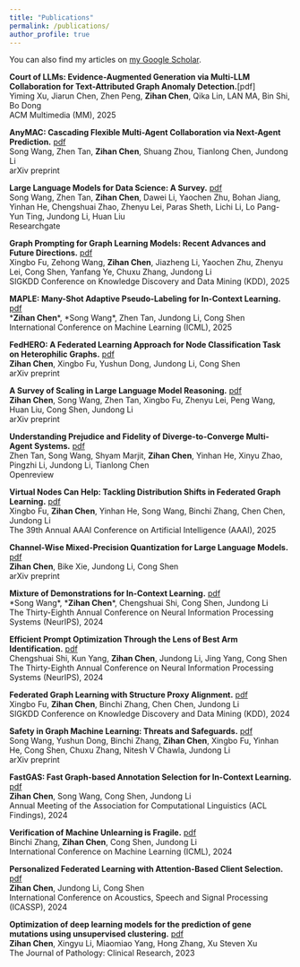 ```yaml
---
title: "Publications"
permalink: /publications/
author_profile: true
---
```

You can also find my articles on [my Google Scholar](https://scholar.google.com/citations?user=ylbrk-oAAAAJ).

**Court of LLMs: Evidence-Augmented Generation via Multi-LLM Collaboration for Text-Attributed Graph Anomaly Detection.**[pdf]<br>
Yiming Xu, Jiarun Chen, Zhen Peng, **Zihan Chen**, Qika Lin, LAN MA, Bin Shi, Bo Dong<br>
ACM Multimedia (MM), 2025

**AnyMAC: Cascading Flexible Multi-Agent Collaboration via Next-Agent Prediction.** [pdf](https://arxiv.org/abs/2506.17784)<br>
Song Wang, Zhen Tan, **Zihan Chen**,  Shuang Zhou, Tianlong Chen, Jundong Li<br>
arXiv preprint

**Large Language Models for Data Science: A Survey.** [pdf](https://www.researchgate.net/profile/Song_Wang84/publication/392594876_Large_Language_Models_for_Data_Science_A_Survey/links/6849ecfdd0be921dfef6ed18/Large-Language-Models-for-Data-Science-A-Survey.pdf)<br>
Song Wang, Zhen Tan, **Zihan Chen**, Dawei Li, Yaochen Zhu, Bohan Jiang,
Yinhan He, Chengshuai Zhao, Zhenyu Lei, Paras Sheth, Lichi Li, Lo Pang-Yun Ting,
Jundong Li, Huan Liu<br>
Researchgate

**Graph Prompting for Graph Learning Models: Recent Advances and Future Directions.** [pdf](https://arxiv.org/abs/2506.08326)<br>
Xingbo Fu, Zehong Wang, **Zihan Chen**, Jiazheng Li, Yaochen Zhu, Zhenyu Lei, Cong Shen, Yanfang Ye, Chuxu Zhang, Jundong Li<br>
SIGKDD Conference on Knowledge Discovery and Data Mining (KDD), 2025

**MAPLE: Many-Shot Adaptive Pseudo-Labeling for In-Context Learning.** [pdf](https://arxiv.org/abs/2505.16225)<br>
\***Zihan Chen**\*, \*Song Wang\*, Zhen Tan, Jundong Li, Cong Shen<br>
International Conference on Machine Learning (ICML), 2025

**FedHERO: A Federated Learning Approach for Node Classification Task on Heterophilic Graphs.** [pdf](https://arxiv.org/abs/2504.21206)<br>
**Zihan Chen**, Xingbo Fu, Yushun Dong, Jundong Li, Cong Shen<br>
arXiv preprint

**A Survey of Scaling in Large Language Model Reasoning.** [pdf](https://arxiv.org/abs/2504.02181)<br>
**Zihan Chen**, Song Wang, Zhen Tan, Xingbo Fu, Zhenyu Lei, Peng Wang, Huan Liu, Cong Shen, Jundong Li<br>
arXiv preprint

**Understanding Prejudice and Fidelity of Diverge-to-Converge Multi-Agent Systems.** [pdf](https://openreview.net/pdf?id=EP6n8LCEK6)<br>
Zhen Tan, Song Wang, Shyam Marjit, **Zihan Chen**, Yinhan He, Xinyu Zhao, Pingzhi Li, Jundong Li, Tianlong Chen<br>
Openreview

**Virtual Nodes Can Help: Tackling Distribution Shifts in Federated Graph Learning.** [pdf](https://arxiv.org/abs/2412.19229)<br>
Xingbo Fu, **Zihan Chen**, Yinhan He, Song Wang, Binchi Zhang, Chen Chen, Jundong Li<br> 
The 39th Annual AAAI Conference on Artificial Intelligence (AAAI), 2025

**Channel-Wise Mixed-Precision Quantization for Large Language Models.** [pdf](https://arxiv.org/abs/2410.13056)<br>
**Zihan Chen**, Bike Xie, Jundong Li, Cong Shen<br>
arXiv preprint

**Mixture of Demonstrations for In-Context Learning.** [pdf](https://openreview.net/pdf?id=uqxSLoCw3K)<br>
\*Song Wang\*, \***Zihan Chen**\*, Chengshuai Shi, Cong Shen, Jundong Li<br>
The Thirty-Eighth Annual Conference on Neural Information Processing Systems (NeurIPS), 2024

**Efficient Prompt Optimization Through the Lens of Best Arm Identification.** [pdf](https://openreview.net/pdf?id=FLNnlfBGMo)<br>
Chengshuai Shi, Kun Yang, **Zihan Chen**, Jundong Li, Jing Yang, Cong Shen<br>
The Thirty-Eighth Annual Conference on Neural Information Processing Systems (NeurIPS), 2024 

**Federated Graph Learning with Structure Proxy Alignment.** [pdf](https://arxiv.org/abs/2408.09393)<br>
Xingbo Fu, **Zihan Chen**, Binchi Zhang, Chen Chen, Jundong Li<br>
SIGKDD Conference on Knowledge Discovery and Data Mining (KDD), 2024

**Safety in Graph Machine Learning: Threats and Safeguards.** [pdf](https://arxiv.org/abs/2405.11034)<br>
Song Wang, Yushun Dong, Binchi Zhang, **Zihan Chen**, Xingbo Fu, Yinhan He, Cong Shen, Chuxu Zhang, Nitesh V Chawla, Jundong Li<br>
arXiv preprint

**FastGAS: Fast Graph-based Annotation Selection for In-Context Learning.** [pdf](https://arxiv.org/abs/2406.03730)<br>
**Zihan Chen**, Song Wang, Cong Shen, Jundong Li<br>
Annual Meeting of the Association for Computational Linguistics (ACL Findings), 2024 

**Verification of Machine Unlearning is Fragile.** [pdf](https://openreview.net/pdf/53e24204bd6b94f64e8d6b6230c4116e2273270f.pdf)<br>
Binchi Zhang, **Zihan Chen**, Cong Shen, Jundong Li<br>
International Conference on Machine Learning (ICML), 2024

**Personalized Federated Learning with Attention-Based Client Selection.** [pdf](https://ieeexplore.ieee.org/stamp/stamp.jsp?arnumber=10447362)<br>
**Zihan Chen**, Jundong Li, Cong Shen<br>
International Conference on Acoustics, Speech and Signal Processing (ICASSP), 2024

**Optimization of deep learning models for the prediction of gene mutations using unsupervised clustering.** [pdf](https://pathsocjournals.onlinelibrary.wiley.com/doi/pdfdirect/10.1002/cjp2.302)<br>
**Zihan Chen**, Xingyu Li, Miaomiao Yang, Hong Zhang, Xu Steven Xu<br>
The Journal of Pathology: Clinical Research, 2023
